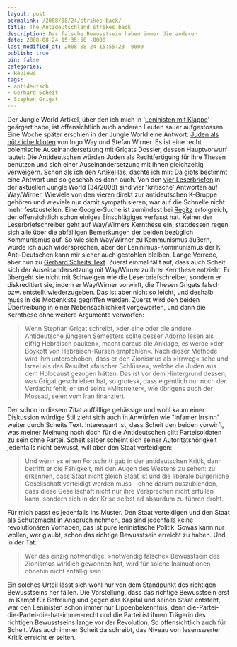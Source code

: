 ```yaml
---
layout: post
permalink: /2008/08/24/strikes-back/
title: The Antideutschland strikes back
description: Das falsche Bewusstsein haben immer die anderen
date: 2008-08-24 15:35:50 -0000
last_modified_at: 2008-08-24 15:55:23 -0000
publish: true
pin: false
categories:
- Reviews
tags:
- antideutsch
- Gerhard Scheit
- Stephan Grigat
---
```

Der Jungle World Artikel, über den ich mich in '[Leninisten mit Klappe](https://minimeta.de/2008/08/leninisten-mit-klappe/ "minimeta material: Leninisten mit Klappe")' geärgert habe, ist offensichtlich auch anderen Leuten sauer aufgestossen. Eine Woche später erschien in der Jungle World eine Antwort: [Juden als nützliche Idioten](https://jungle-world.com/artikel/2008/33/22445.html "Jungle World: Juden als nützliche Idioten") von Ingo Way und Stefan Wirner. Es ist eine recht polemische Auseinandersetzung mit Grigats Dossier, dessen Hauptvorwurf lautet: Die Antideutschen würden Juden als Rechtfertigung für ihre Thesen benutzen und sich einer Auseinandersetzung mit ihnen gleichzeitig verweigern. Schon als ich den Artikel las, dachte ich mir: Da gibts bestimmt eine Antwort und so geschah es dann auch. Von den [vier Leserbriefen](https://jungle-world.com/artikel/2008/34/22461.html "Jungle World: Leserbriefe") in der aktuellen Jungle World (34/2008) sind vier 'kritische' Antworten auf Way/Wirner. Wieviele von den vieren direkt zur antideutschen K-Gruppe gehören und wieviele nur damit sympathisieren, war auf die Schnelle nicht mehr festzustellen. Eine Google-Suche ist zumindest bei [Regitz](https://www.google.de/search?hl=de&client=firefox-a&rls=com.ubuntu%3Ade%3Aunofficial&hs=j1w&q=Hartmut+Regitz+antideutsch&btnG=Suche&meta= "Google: Regitz antideutsch") erfolgreich, der offensichtlich schon einiges Einschlägiges verfasst hat. Keiner der Leserbriefschreiber geht auf Way/Wirners Kernthese ein, stattdessen regen sich alle über die abfälligen Bemerkungen der beiden bezüglich Kommunismus auf. So wie sich Way/Wirner zu Kommunismus äußern, würde ich auch widersprechen, aber der Leninimus-Kommunismus der K-Anti-Deutschen kann mir sicher auch gestohlen bleiben. Lange Vorrede, aber nun zu [Gerhard Scheits Text](https://jungle-world.com/artikel/2008/34/22487.html "Jungle World: Eliminierung der Widersprüche"). Zuerst einmal fällt auf, dass auch Scheit sich der Auseinandersetzung mit Way/Wirner zu ihrer Kernthese entzieht. Er übergeht sie nicht mit Schweigen wie die Leserbriefschreiber, sondern er diskreditiert sie, indem er Way/Wirner vorwirft, die Thesen Grigats falsch bzw. entstellt wiederzugeben. Das ist aber nicht so leicht, und deshalb muss in die Mottenkiste gegriffen werden. Zuerst wird den beiden Übertreibung in einer Nebensächlichkeit vorgeworfen, und dann die Kernthese ohne weitere Argumente verworfen:

> Wenn Stephan Grigat schreibt, »der eine oder die andere Antideutsche jüngeren Semesters sollte besser Adorno lesen als eifrig He­bräisch pauken«, macht daraus die Anklage, es werde »der Boykott von Hebräisch-Kursen empfohlen«. Nach dieser Methode wird ihm unterscho­ben, dass er den Zionismus als »Irrweg« sehe und Israel als das Resultat »falscher Schlüsse«, wel­che die Juden aus dem Holocaust gezogen hätten. Das ist vor dem Hintergrund dessen, was Gri­gat geschrieben hat, so grotesk, dass eigentlich nur noch der Verdacht fehlt, er und seine »Mitstreiter«, wie übrigens auch der Mossad, seien vom Iran finanziert.

Der schon in diesem Zitat auffällige gehässige und wohl kaum einer Diskussion würdige Stil zieht sich auch in Anwürfen wie "infamer Irrsinn" weiter durch Scheits Text. Interessant ist, dass Scheit den beiden vorwirft, was meiner Meinung nach doch für die Antideutschen gilt: Parteisoldaten zu sein ohne Partei. Scheit selber scheint sich seiner Autoritätshörigkeit jedenfalls nicht bewusst, will aber den Staat verteidigen:

> Und wenn es einen Fortschritt gab in der anti­deutschen Kritik, dann betrifft er die Fähigkeit, mit den Augen des Westens zu sehen: zu erkennen, dass Staat nicht gleich Staat ist und die liberale bürgerliche Gesellschaft verteidigt werden muss – ohne darum auszublenden, dass diese Gesellschaft nicht nur ihre Versprechen nicht erfüllen kann, sondern sich in der Krise selbst ad absurdum zu führen droht.

Für mich passt es jedenfalls ins Muster. Den Staat verteidigen und den Staat als Schutzmacht in Anspruch nehmen, das sind jedenfalls keine revolutionären Vorhaben, das ist pure leninistische Politik. Sowas kann nur wollen, wer glaubt, schon das richtige Bewusstsein erreicht zu haben. Und in der Tat:

> Wer das einzig notwendige, »notwendig falsche« Bewusstsein des Zionismus wirklich gewonnen hat, wird für solche Insinuationen ohnehin nicht anfällig sein.

Ein solches Urteil lässt sich wohl nur von dem Standpunkt des richtigen Bewusstseins her fällen. Die Vorstellung, dass das richtige Bewusstsein erst im Kampf für Befreiung und gegen das Kapital und seinen Staat entsteht, war den Leninisten schon immer nur Lippenbekenntnis, denn die-Partei-die-Partei-die-hat-immer-recht und die Partei ist ihnen Trägerin des richtigen Bewusstseins lange vor der Revolution. So offensichtlich auch für Scheit. Was auch immer Scheit da schreibt, das Niveau von lesenswerter Kritik erreicht er selten.
